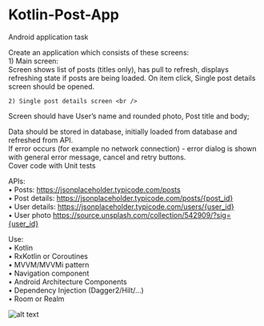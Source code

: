 # Kotlin-Post-App
Android application task<br />

Create an application which consists of these screens:<br />
    1) Main screen:<br />
Screen shows list of posts (titles only), has pull to refresh, displays refreshing state if posts are being loaded. On item click, Single post details screen should be opened.<br />

    2) Single post details screen <br />
Screen should have User’s name and rounded photo, Post title and body;<br />

Data should be stored in database, initially loaded from database and refreshed from API. <br />
If error occurs (for example no network connection) - error dialog is shown with general error message, cancel and retry buttons.<br />
Cover code with Unit tests<br />

APIs:<br />
    • Posts: https://jsonplaceholder.typicode.com/posts<br />
    • Post details: https://jsonplaceholder.typicode.com/posts/{post_id}<br />
    • User details: https://jsonplaceholder.typicode.com/users/{user_id} <br />
    • User photo  https://source.unsplash.com/collection/542909/?sig={user_id}<br />

Use: <br />
    • Kotlin <br />
    • RxKotlin or Coroutines <br />
    • MVVM/MVVMi pattern <br />
    • Navigation component <br />
    • Android Architecture Components <br />
    • Dependency Injection (Dagger2/Hilt/...) <br />
    • Room or Realm <br />


![alt text](https://i.imgur.com/jAwfCA0.png)
